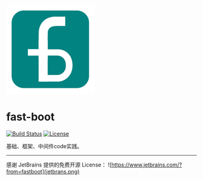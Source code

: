 ![fast-boot](logo.png)

fast-boot
======================

[![Build Status](https://travis-ci.org/mybatis/spring.svg?branch=master)](https://travis-ci.org/mybatis/spring)
[![License](http://img.shields.io/:license-apache-brightgreen.svg)](http://www.apache.org/licenses/LICENSE-2.0.html)


基础、框架、中间件code实践。

---

感谢 JetBrains 提供的免费开源 License：
![https://www.jetbrains.com/?from=fastboot](jetbrans.png)
